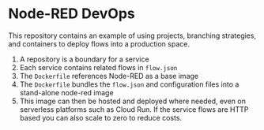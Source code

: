 # Node-RED DevOps

This repository contains an example of using projects, branching strategies, and containers to deploy flows into a production space.

1. A repository is a boundary for a service
2. Each service contains related flows in `flow.json`
3. The `Dockerfile` references Node-RED as a base image
4. The `Dockerfile` bundles the `flow.json` and configuration files into a stand-alone node-red image
5. This image can then be hosted and deployed where needed, even on serverless platforms such as Cloud Run. If the service flows are HTTP based you can also scale to zero to reduce costs.
